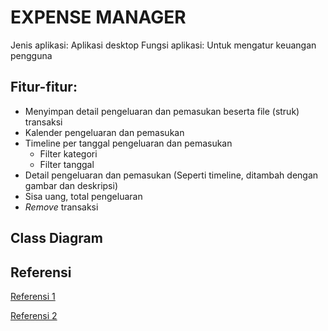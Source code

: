 # EXPENSE MANAGER 
  Jenis aplikasi: Aplikasi desktop 
  Fungsi aplikasi: Untuk mengatur keuangan pengguna 
 
## Fitur-fitur: 
* Menyimpan detail pengeluaran dan pemasukan beserta file (struk) transaksi
* Kalender pengeluaran dan pemasukan
* Timeline per tanggal pengeluaran dan pemasukan
  - Filter kategori
  - Filter tanggal 
* Detail pengeluaran dan pemasukan
  (Seperti timeline, ditambah dengan gambar dan deskripsi)
* Sisa uang, total pengeluaran
* *Remove* transaksi

## Class Diagram 



## Referensi
[Referensi 1](https://www.youtube.com/watch?v=Dq9Z_JObYKk)

[Referensi 2](https://t.co/pHaZxoufFL?amp=1)
